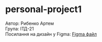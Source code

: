 # personal-project1 
Автор: Рибенко Артем  
Група: ІТД-21  
Посилання на дизайн у Figma: [Figma файл](https://www.figma.com/design/xpfOuP04TRrDS53xZOt0gH/Full-E-Commerce-Website-UI-UX-Design--Community-?node-id=1-3&t=mOohPsPzuyoTGbBb-1)
